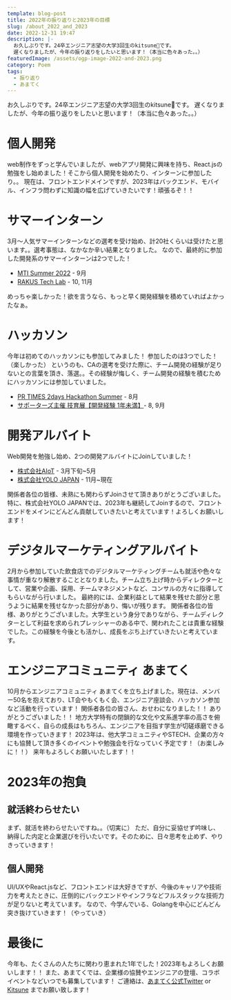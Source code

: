 ```yaml
---
template: blog-post
title: 2022年の振り返りと2023年の目標
slug: /about_2022_and_2023
date: 2022-12-31 19:47
description: |-
  お久しぶりです。24卒エンジニア志望の大学3回生のkitsune🦊です。
  遅くなりましたが、今年の振り返りをしたいと思います！（本当に色々あった。。）
featuredImage: /assets/ogp-image-2022-and-2023.png
category: Poem
tags:
  - 振り返り
  - あまてく
---
```

お久しぶりです。24卒エンジニア志望の大学3回生のkitsune🦊です。
遅くなりましたが、今年の振り返りをしたいと思います！（本当に色々あった。。）

# 個人開発

web制作をずっと学んでいましたが、webアプリ開発に興味を持ち、React.jsの勉強をし始めました！そこから個人開発を始めたり、インターンに参加したり。。
現在は、フロントエンドメインですが、2023年はバックエンド、モバイル、インフラ問わずに知識の幅を広げていきたいです！頑張るぞ！！

# サマーインターン

3月〜人気サマーインターンなどの選考を受け始め、計20社くらいは受けたと思います。。選考事態は、なかなか辛い結果となりました。
なので、最終的に参加した開発系のサマーインターンは2つでした！

* [MTI Summer 2022](https://www.kitsune-blog.tokyo/mti-summer-internship) - 9月
* [RAKUS Tech Lab](https://fresh-recruit.rakus.co.jp/recruit/internship.html) - 10, 11月

めっちゃ楽しかった！欲を言うなら、もっと早く開発経験を積めていればよかったなぁ。
# ハッカソン

今年は初めてのハッカソンにも参加してみました！
参加したのは3つでした！（楽しかった）
というのも、CAの選考を受けた際に、チーム開発の経験が足りないとの言葉を頂き、落選。。その経験が悔しく、チーム開発の経験を積むためにハッカソンには参加していました。
* [PR TIMES 2days Hackathon Summer](https://prtimes.jp/main/html/rd/p/000001195.000000112.html) - 8月
* [サポーターズ主催 技育展【開発経験 1年未満】](https://talent.supporterz.jp/geekten/2022/)- 8, 9月

# 開発アルバイト

Web開発を勉強し始め、2つの開発アルバイトにJoinしていました！
* [株式会社AIoT](http://www.ai-ot.com/recruit.html) - 3月下旬~5月
* [株式会社YOLO JAPAN](https://www.yolo-japan.co.jp/) - 11月~現在

関係者各位の皆様、未熟にも関わらずJoinさせて頂きありがとうございました。
特に、株式会社YOLO JAPANでは、2023年も継続してJoinするので、フロントエンドをメインにどんどん貢献していきたいと考えています！よろしくお願いします！

# デジタルマーケティングアルバイト

2月から参加していた飲食店でのデジタルマーケティングチームも就活や色々な事情が重なり解散することとなりました。チーム立ち上げ時からディレクターとして、営業や企画、採用、チームマネジメントなど、コンサルの方々に指導してもらいながら行いました。
最終的には、企業利益として結果を残せた部分と思うように結果を残せなかった部分があり、悔いが残ります。
関係者各位の皆様、ありがとうございました。大学生という身分でありながら、チームディレクターとして利益を求められプレッシャーのある中で、関われたことは貴重な経験でした。この経験を今後とも活かし、成長をぶち上げていきたいと考えています。

# エンジニアコミュニティ あまてく

10月からエンジニアコミュニティ あまてくを立ち上げました。現在は、メンバー50名を抱えており、LT会やもくもく会、エンジニア座談会、ハッカソン参加など活動を行っています！
関係者各位の皆さん、おせわになりました！！
ありがとうございました！！
地方大学特有の閉鎖的な文化や文系進学率の高さを俯瞰するべく、自らの成長はもちろん、エンジニアを目指す学生が切磋琢磨できる環境を作っていきます！
2023年は、他大学コミュニティやSTECH、企業の方々にも協賛して頂き多くのイベントや勉強会を行なっていく予定です！（お楽しみに！！）
来年もよろしくお願いいたします！！

# 2023年の抱負

## 就活終わらせたい

まず、就活を終わらせたいですね。。（切実に）
ただ、自分に妥協せず吟味し、納得した内定と企業選びを行いたいです。そのために、日々思考を止めず、やりきっていきます！

## 個人開発

UI/UXやReact.jsなど、フロントエンドは大好きですが、今後のキャリアや技術力を考えたときに、圧倒的にバックエンドやインフラなどフルスタックな技術力が足りないと考えています。
なので、今学んでいる、Golangを中心にどんどん突き抜けていきます！（やっていき）

# 最後に

今年も、たくさんの人たちに関わり恵まれた1年でした！2023年もよろしくお願いします！！
また、あまてくでは、企業様の協賛やエンジニアの登壇、コラボイベントなどいつでも募集しています！
ご連絡は、[あまてく公式Twitter](https://twitter.com/amatech1006) or [Kitsune](https://twitter.com/kitsune_yk) までお願い致します！
